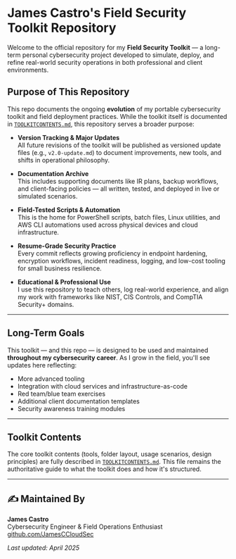#  James Castro's Field Security Toolkit Repository

Welcome to the official repository for my **Field Security Toolkit** — a long-term personal cybersecurity project developed to simulate, deploy, and refine real-world security operations in both professional and client environments.

## Purpose of This Repository

This repo documents the ongoing **evolution** of my portable cybersecurity toolkit and field deployment practices. While the toolkit itself is documented in [`TOOLKITCONTENTS.md`](./TOOLKITCONTENTS.md), this repository serves a broader purpose:

-  **Version Tracking & Major Updates**  
  All future revisions of the toolkit will be published as versioned update files (e.g., `v2.0-update.md`) to document improvements, new tools, and shifts in operational philosophy.

-  **Documentation Archive**  
  This includes supporting documents like IR plans, backup workflows, and client-facing policies — all written, tested, and deployed in live or simulated scenarios.

-  **Field-Tested Scripts & Automation**  
  This is the home for PowerShell scripts, batch files, Linux utilities, and AWS CLI automations used across physical devices and cloud infrastructure.

-  **Resume-Grade Security Practice**  
  Every commit reflects growing proficiency in endpoint hardening, encryption workflows, incident readiness, logging, and low-cost tooling for small business resilience.

-  **Educational & Professional Use**  
  I use this repository to teach others, log real-world experience, and align my work with frameworks like NIST, CIS Controls, and CompTIA Security+ domains.

---

##  Long-Term Goals

This toolkit — and this repo — is designed to be used and maintained **throughout my cybersecurity career**. As I grow in the field, you'll see updates here reflecting:
- More advanced tooling
- Integration with cloud services and infrastructure-as-code
- Red team/blue team exercises
- Additional client documentation templates
- Security awareness training modules

---

##  Toolkit Contents

The core toolkit contents (tools, folder layout, usage scenarios, design principles) are fully described in [`TOOLKITCONTENTS.md`](./TOOLKITCONTENTS.md). This file remains the authoritative guide to what the toolkit does and how it's structured.

---

## ✍ Maintained By

**James Castro**  
Cybersecurity Engineer & Field Operations Enthusiast  
[github.com/JamesCCloudSec](https://github.com/JamesCCloudSec)

_Last updated: April 2025_
